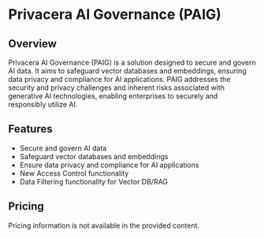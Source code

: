 # Privacera AI Governance (PAIG)

## Overview
Privacera AI Governance (PAIG) is a solution designed to secure and govern AI data. It aims to safeguard vector databases and embeddings, ensuring data privacy and compliance for AI applications. PAIG addresses the security and privacy challenges and inherent risks associated with generative AI technologies, enabling enterprises to securely and responsibly utilize AI.

## Features
*   Secure and govern AI data
*   Safeguard vector databases and embeddings
*   Ensure data privacy and compliance for AI applications
*   New Access Control functionality
*   Data Filtering functionality for Vector DB/RAG

## Pricing
Pricing information is not available in the provided content.